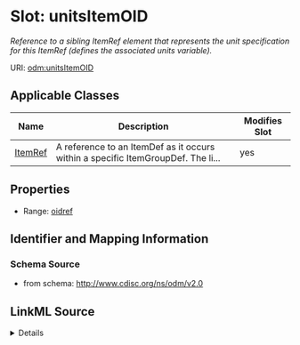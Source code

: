 # Slot: unitsItemOID


_Reference to a sibling ItemRef element that represents the unit specification for this ItemRef (defines the associated units variable)._



URI: [odm:unitsItemOID](http://www.cdisc.org/ns/odm/v2.0/unitsItemOID)



<!-- no inheritance hierarchy -->




## Applicable Classes

| Name | Description | Modifies Slot |
| --- | --- | --- |
[ItemRef](ItemRef.md) | A reference to an ItemDef as it occurs within a specific ItemGroupDef. The li... |  yes  |







## Properties

* Range: [oidref](oidref.md)





## Identifier and Mapping Information







### Schema Source


* from schema: http://www.cdisc.org/ns/odm/v2.0




## LinkML Source

<details>
```yaml
name: unitsItemOID
description: Reference to a sibling ItemRef element that represents the unit specification
  for this ItemRef (defines the associated units variable).
from_schema: http://www.cdisc.org/ns/odm/v2.0
rank: 1000
alias: unitsItemOID
domain_of:
- ItemRef
range: oidref

```
</details>